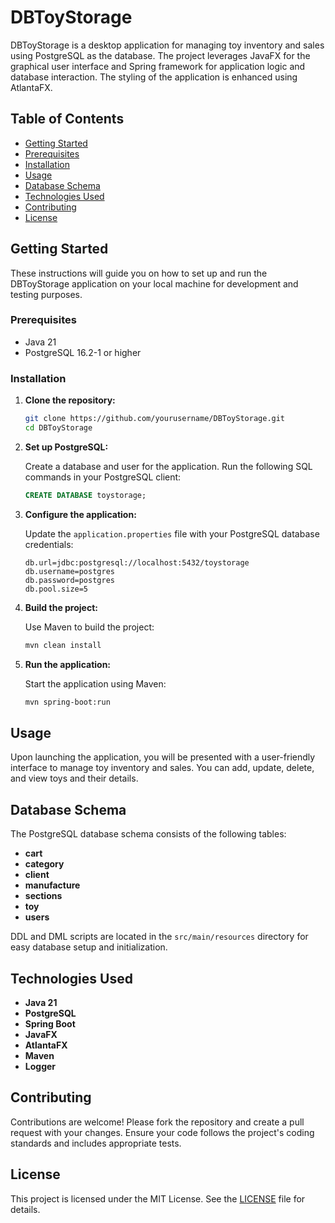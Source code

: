 # DBToyStorage

DBToyStorage is a desktop application for managing toy inventory and sales using PostgreSQL as the database. The project leverages JavaFX for the graphical user interface and Spring framework for application logic and database interaction. The styling of the application is enhanced using AtlantaFX.

## Table of Contents

- [Getting Started](#getting-started)
- [Prerequisites](#prerequisites)
- [Installation](#installation)
- [Usage](#usage)
- [Database Schema](#database-schema)
- [Technologies Used](#technologies-used)
- [Contributing](#contributing)
- [License](#license)

## Getting Started

These instructions will guide you on how to set up and run the DBToyStorage application on your local machine for development and testing purposes.

### Prerequisites

- Java 21
- PostgreSQL 16.2-1 or higher

### Installation

1. **Clone the repository:**

   ```sh
   git clone https://github.com/yourusername/DBToyStorage.git
   cd DBToyStorage
   ```

2. **Set up PostgreSQL:**

   Create a database and user for the application. Run the following SQL commands in your PostgreSQL client:

   ```sql
   CREATE DATABASE toystorage;
   ```

3. **Configure the application:**

   Update the `application.properties` file with your PostgreSQL database credentials:

   ```properties
   db.url=jdbc:postgresql://localhost:5432/toystorage
   db.username=postgres
   db.password=postgres
   db.pool.size=5
   ```

4. **Build the project:**

   Use Maven to build the project:

   ```sh
   mvn clean install
   ```

5. **Run the application:**

   Start the application using Maven:

   ```sh
   mvn spring-boot:run
   ```

## Usage

Upon launching the application, you will be presented with a user-friendly interface to manage toy inventory and sales. You can add, update, delete, and view toys and their details.

## Database Schema

The PostgreSQL database schema consists of the following tables:

- **cart**
- **category**
- **client**
- **manufacture**
- **sections**
- **toy**
- **users**

DDL and DML scripts are located in the `src/main/resources` directory for easy database setup and initialization.

## Technologies Used

- **Java 21**
- **PostgreSQL**
- **Spring Boot**
- **JavaFX**
- **AtlantaFX**
- **Maven**
- **Logger**

## Contributing

Contributions are welcome! Please fork the repository and create a pull request with your changes. Ensure your code follows the project's coding standards and includes appropriate tests.

## License

This project is licensed under the MIT License. See the [LICENSE](LICENSE) file for details.
